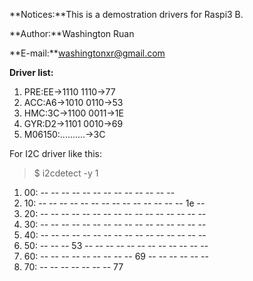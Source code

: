 **Notices:**This is a demostration drivers for Raspi3 B.

**Author:**Washington Ruan

**E-mail:**washingtonxr@gmail.com

**Driver list:**

1. PRE:EE->1110 1110->77
1. ACC:A6->1010 0110->53
1. HMC:3C->1100 0011->1E
1. GYR:D2->1101 0010->69
1. M06150:..........->3C

For I2C driver like this:

> $ i2cdetect -y 1

1. 00:          -- -- -- -- -- -- -- -- -- -- -- -- -- 
1. 10: -- -- -- -- -- -- -- -- -- -- -- -- -- -- 1e -- 
1. 20: -- -- -- -- -- -- -- -- -- -- -- -- -- -- -- -- 
1. 30: -- -- -- -- -- -- -- -- -- -- -- -- -- -- -- -- 
1. 40: -- -- -- -- -- -- -- -- -- -- -- -- -- -- -- -- 
1. 50: -- -- -- 53 -- -- -- -- -- -- -- -- -- -- -- -- 
1. 60: -- -- -- -- -- -- -- -- -- 69 -- -- -- -- -- -- 
1. 70: -- -- -- -- -- -- -- 77


